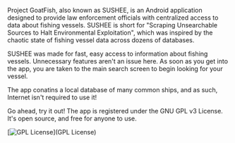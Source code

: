 Project GoatFish, also known as SUSHEE, is an Android application designed to provide law enforcement officials with centralized access to data about fishing vessels. SUSHEE is short for "Scraping Unsearchable Sources to Halt Environmental Exploitation", which was inspired by the chaotic state of fishing vessel data across dozens of databases.

SUSHEE was made for fast, easy access to information about fishing vessels. Unnecessary features aren't an issue here. As soon as you get into the app, you are taken to the main search screen to begin looking for your vessel.

The app conatins a local database of many common ships, and as such, Internet isn't required to use it!

Go ahead, try it out! The app is registered under the GNU GPL v3 License. It's open source, and free for anyone to use. 

[![GPL License](http://darrienglasser.com/gpl-v3-logo.jpg)](GPL License)